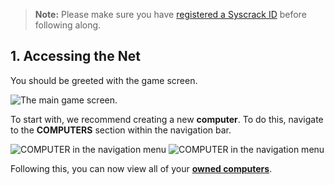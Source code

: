 > **Note:** Please make sure you have [registered a Syscrack ID](/registration)
> before following along.

## 1. Accessing the Net

You should be greeted with the game screen.

![The main game screen.](/images/getting-started/game-screen.png)

To start with, we recommend creating a new **computer**. To do this, navigate to
the **COMPUTERS** section within the navigation bar.

![COMPUTER in the navigation menu](/images/getting-started/computer-navigation.png)
![COMPUTER in the navigation menu](/images/getting-started/computer-navigation-item.png)

Following this, you can now view all of your [**owned computers**](/computer).

